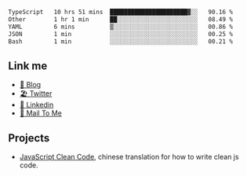 <!--START_SECTION:waka-->

```txt
TypeScript   10 hrs 51 mins  ██████████████████████▓░░   90.16 %
Other        1 hr 1 min      ██░░░░░░░░░░░░░░░░░░░░░░░   08.49 %
YAML         6 mins          ▒░░░░░░░░░░░░░░░░░░░░░░░░   00.86 %
JSON         1 min           ░░░░░░░░░░░░░░░░░░░░░░░░░   00.25 %
Bash         1 min           ░░░░░░░░░░░░░░░░░░░░░░░░░   00.21 %
```

<!--END_SECTION:waka-->

## Link me

- [📕 Blog](https://chris-yu.vercel.app/)
- [🏖️ Twitter](https://twitter.com/yuetong3yu)
- [🧳 Linkedin](https://www.linkedin.com/in/yuetong3yu)
- [📧 Mail To Me](mailto:yuetong3yu@gmail.com)


## Projects 

- [JavaScript Clean Code](https://js-clean-code-cn.vercel.app/), chinese translation for how to write clean js code.
